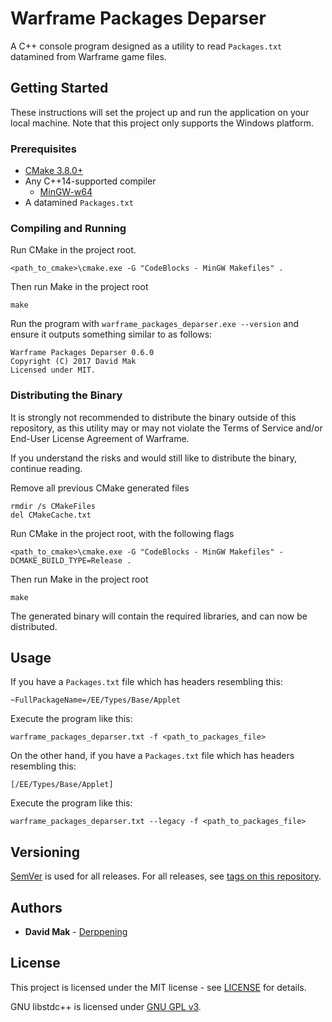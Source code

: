 # Warframe Packages Deparser

A C++ console program designed as a utility to read `Packages.txt` datamined 
from Warframe game files.

## Getting Started

These instructions will set the project up and run the application on your
local machine. Note that this project only supports the Windows platform.

### Prerequisites

* [CMake 3.8.0+](https://cmake.org/download/)
* Any C++14-supported compiler
    * [MinGW-w64](https://sourceforge.net/projects/mingw-w64/)
* A datamined `Packages.txt`

### Compiling and Running

Run CMake in the project root.
```
<path_to_cmake>\cmake.exe -G "CodeBlocks - MinGW Makefiles" .
```

Then run Make in the project root
```
make
```

Run the program with `warframe_packages_deparser.exe --version` and ensure it 
outputs something similar to as follows:
```
Warframe Packages Deparser 0.6.0
Copyright (C) 2017 David Mak
Licensed under MIT.
```

### Distributing the Binary

It is strongly not recommended to distribute the binary outside of this 
repository, as this utility may or may not violate the Terms of Service and/or
End-User License Agreement of Warframe. 

If you understand the risks and would still like to distribute the binary, 
continue reading.

Remove all previous CMake generated files
```
rmdir /s CMakeFiles
del CMakeCache.txt
```

Run CMake in the project root, with the following flags
```
<path_to_cmake>\cmake.exe -G "CodeBlocks - MinGW Makefiles" -DCMAKE_BUILD_TYPE=Release .
```

Then run Make in the project root
```
make
```

The generated binary will contain the required libraries, and can now be distributed.

## Usage

If you have a `Packages.txt` file which has headers resembling this:
```
~FullPackageName=/EE/Types/Base/Applet
```
Execute the program like this:
```
warframe_packages_deparser.txt -f <path_to_packages_file>
```

On the other hand, if you have a `Packages.txt` file which has headers 
resembling this:
```
[/EE/Types/Base/Applet]
```
Execute the program like this:
```
warframe_packages_deparser.txt --legacy -f <path_to_packages_file>
```

## Versioning

[SemVer](http://semver.org/) is used for all releases. For all releases, see 
[tags on this repository](https://github.com/Derppening/warframe_packages_deparser/releases).

## Authors

* **David Mak** - [Derppening](https://github.com/Derppening)

## License

This project is licensed under the MIT license - see 
[LICENSE](https://github.com/Derppening/amyspeak/blob/master/LICENSE) for 
details.

GNU libstdc++ is licensed under 
[GNU GPL v3](https://gcc.gnu.org/onlinedocs/libstdc++/manual/license.html).
